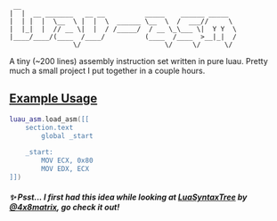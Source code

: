 ```
 __                                                      
|  |  __ _______   __ __          _____    ______ _____  
|  | |  |  \__  \ |  |  \  ______ \__  \  /  ___//     \ 
|  |_|  |  // __ \|  |  / /_____/  / __ \_\___ \|  Y Y  \
|____/____/(____  /____/          (____  /____  >__|_|  /
                \/                     \/     \/      \/ 
```

A tiny (~200 lines) assembly instruction set written in pure luau. Pretty much a small project I put together in a couple hours. 

## [Example Usage](init.lua)

```lua
luau_asm.load_asm([[
	section.text
		global _start
	
	_start:
		MOV ECX, 0x80
		MOV EDX, ECX
]])
```

##### ✨ Psst... I first had this idea while looking at [LuaSyntaxTree](https://github.com/4x8Matrix/LuaSyntaxTree) by [@4x8matrix](https://github.com/4x8Matrix), go check it out!
